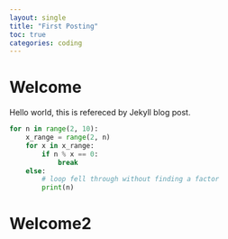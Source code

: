 ```yaml
---
layout: single
title: "First Posting"
toc: true
categories: coding
---
```


# Welcome

Hello world, this is refereced by Jekyll blog post.

```python
for n in range(2, 10):
    x_range = range(2, n)
    for x in x_range:
        if n % x == 0:
            break
    else:
        # loop fell through without finding a factor
        print(n)
```

# Welcome2